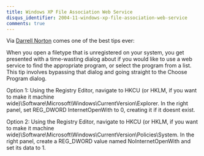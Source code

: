 ```yaml
---
title: Windows XP File Association Web Service
disqus_identifier: 2004-11-windows-xp-file-association-web-service
comments: true
---
```


Via [Darrell Norton][1] comes one of the best tips ever:

When you open a filetype that is unregistered on your system, you get presented with a time-wasting dialog about if you would like to use a web service to find the appropriate program, or select the program from a list. This tip involves bypassing that dialog and going straight to the Choose Program dialog.

Option 1:
Using the Registry Editor, navigate to HKCU (or HKLM, if you want to make it machine wide)\Software\Microsoft\Windows\CurrentVersion\Explorer. In the right panel, set REG_DWORD InternetOpenWith to 0, creating it if it doesnt exist.

Option 2:
Using the Registry Editor, navigate to HKCU (or HKLM, if you want to make it machine wide)\Software\Microsoft\Windows\CurrentVersion\Policies\System. In the right panel, create a REG_DWORD value named NoInternetOpenWith and set its data to 1.

[1]:http://dotnetjunkies.com/WebLog/darrell.norton/archive/2004/11/16/32271.aspx

